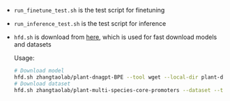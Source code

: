 * `run_finetune_test.sh` is the test script for finetuning

* `run_inference_test.sh` is the test script for inference

* `hfd.sh` is download from [here](https://gist.github.com/padeoe/697678ab8e528b85a2a7bddafea1fa4f), which is used for fast download models and datasets

    Usage:
    ```bash
    # Download model
    hfd.sh zhangtaolab/plant-dnagpt-BPE --tool wget --local-dir plant-dnagpt-BPE
    # Download dataset
    hfd.sh zhangtaolab/plant-multi-species-core-promoters --dataset --tool wget --local-dir plant-multi-species-core-promoters
    ```